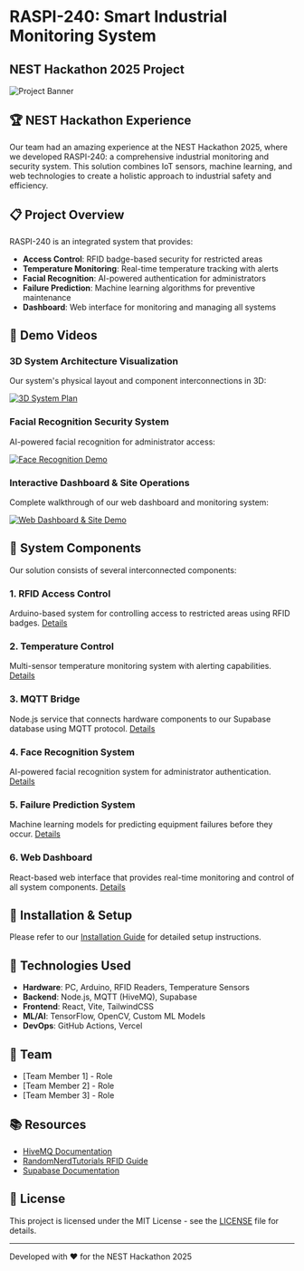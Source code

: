 # RASPI-240: Smart Industrial Monitoring System
## NEST Hackathon 2025 Project

![Project Banner](./media/banner.png)

## 🏆 NEST Hackathon Experience

Our team had an amazing experience at the NEST Hackathon 2025, where we developed RASPI-240: a comprehensive industrial monitoring and security system. This solution combines IoT sensors, machine learning, and web technologies to create a holistic approach to industrial safety and efficiency.

## 📋 Project Overview

RASPI-240 is an integrated system that provides:

- **Access Control**: RFID badge-based security for restricted areas
- **Temperature Monitoring**: Real-time temperature tracking with alerts
- **Facial Recognition**: AI-powered authentication for administrators
- **Failure Prediction**: Machine learning algorithms for preventive maintenance
- **Dashboard**: Web interface for monitoring and managing all systems

## 🎥 Demo Videos

### 3D System Architecture Visualization
Our system's physical layout and component interconnections in 3D:

[![3D System Plan](https://img.youtube.com/vi/RSE16WzwnU0/0.jpg)](https://youtu.be/RSE16WzwnU0)

### Facial Recognition Security System
AI-powered facial recognition for administrator access:

[![Face Recognition Demo](https://img.youtube.com/vi/oYCKodpSrzM/0.jpg)](https://youtu.be/oYCKodpSrzM)

### Interactive Dashboard & Site Operations
Complete walkthrough of our web dashboard and monitoring system:

[![Web Dashboard & Site Demo](https://img.youtube.com/vi/Pgzu2_fCa18/0.jpg)](https://youtu.be/Pgzu2_fCa18)

## 🧩 System Components

Our solution consists of several interconnected components:

### 1. RFID Access Control
Arduino-based system for controlling access to restricted areas using RFID badges. [Details](./docs/rfid_access.md)

### 2. Temperature Control
Multi-sensor temperature monitoring system with alerting capabilities. [Details](./docs/temperature_control.md)

### 3. MQTT Bridge
Node.js service that connects hardware components to our Supabase database using MQTT protocol. [Details](./docs/mqtt_bridge.md)

### 4. Face Recognition System
AI-powered facial recognition system for administrator authentication. [Details](./docs/face_recognition.md)

### 5. Failure Prediction System
Machine learning models for predicting equipment failures before they occur. [Details](./docs/failure_prediction.md)

### 6. Web Dashboard
React-based web interface that provides real-time monitoring and control of all system components. [Details](./docs/web_dashboard.md)

## 🚀 Installation & Setup

Please refer to our [Installation Guide](./docs/installation.md) for detailed setup instructions.

## 🔧 Technologies Used

- **Hardware**: PC, Arduino, RFID Readers, Temperature Sensors
- **Backend**: Node.js, MQTT (HiveMQ), Supabase
- **Frontend**: React, Vite, TailwindCSS
- **ML/AI**: TensorFlow, OpenCV, Custom ML Models
- **DevOps**: GitHub Actions, Vercel

## 👥 Team

- [Team Member 1] - Role
- [Team Member 2] - Role
- [Team Member 3] - Role

## 📚 Resources

- [HiveMQ Documentation](https://www.hivemq.com/docs/)
- [RandomNerdTutorials RFID Guide](https://randomnerdtutorials.com/)
- [Supabase Documentation](https://supabase.io/docs)

## 📄 License

This project is licensed under the MIT License - see the [LICENSE](LICENSE) file for details.

---

Developed with ❤️ for the NEST Hackathon 2025
